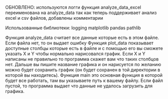 ОБНОВЛЕНО:
используются логги
функция analyze_data_excel переименована на analyze_data так как теперь поддерживает анализ excel и csv  файлов,
добавлены комментарии

Использованные библиотеки:
logging
matplotlib
pandas
pathlib

Функция analyze_data считает все данные которые есть в этом файле. Если файла нет, то он выдает ошибку
Функция plot_data показывает доступные столбцы которые есть в файле и с помощью его вы сможете указать X и Y чтобы нормально нарисовался график. Если X и Y написаны не правильно то программа скажет вам что таких столбцов нет. Дальше вы пишите название графика и он нарисуется по желанию можно будет сохранить график (он будет сохранен в той директории в которой вы находитесь).
Функция main это основная функция в которой будет все работать, там вы указываете путь к вашему файлу. Если файл пустой, то программа выдает что данные не удалось загрузить для графика.
